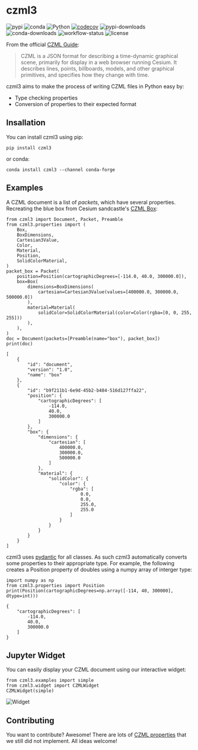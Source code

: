 # czml3
![pypi](https://img.shields.io/pypi/v/czml3)
![conda](https://img.shields.io/conda/vn/conda-forge/czml3?label=conda)
![Python](https://img.shields.io/pypi/pyversions/czml3)
[![codecov](https://codecov.io/gh/Stoops-ML/czml3/graph/badge.svg?token=EF8SIL2JBV)](https://codecov.io/gh/Stoops-ML/czml3)
![pypi-downloads](https://img.shields.io/pepy/dt/czml3?label=pypi%20downloads)
![conda-downloads](https://img.shields.io/conda/dn/conda-forge/czml3?label=conda%20downloads)
![workflow-status](https://img.shields.io/github/actions/workflow/status/Stoops-ML/czml3/workflow.yml)
![license](https://img.shields.io/badge/license-MIT-blue.svg?style=flat-square)

From the official [CZML Guide](https://github.com/AnalyticalGraphicsInc/czml-writer/wiki/CZML-Guide):
> CZML is a JSON format for describing a time-dynamic graphical scene, primarily for display in a web browser running Cesium. It describes lines, points, billboards, models, and other graphical primitives, and specifies how they change with time.

czml3 aims to make the process of writing CZML files in Python easy by:
- Type checking properties
- Conversion of properties to their expected format

## Insallation
You can install czml3 using pip:
```
pip install czml3
```

or conda:
```
conda install czml3 --channel conda-forge
```

## Examples
A CZML document is a list of *packets*, which have several properties. Recreating the blue box from Cesium sandcastle's [CZML Box](https://sandcastle.cesium.com/?src=CZML%20Box.html&label=CZML):

```
from czml3 import Document, Packet, Preamble
from czml3.properties import (
    Box,
    BoxDimensions,
    Cartesian3Value,
    Color,
    Material,
    Position,
    SolidColorMaterial,
)
packet_box = Packet(
    position=Position(cartographicDegrees=[-114.0, 40.0, 300000.0]),
    box=Box(
        dimensions=BoxDimensions(
            cartesian=Cartesian3Value(values=[400000.0, 300000.0, 500000.0])
        ),
        material=Material(
            solidColor=SolidColorMaterial(color=Color(rgba=[0, 0, 255, 255]))
        ),
    ),
)
doc = Document(packets=[Preamble(name="box"), packet_box])
print(doc)
```
```
[
    {
        "id": "document",
        "version": "1.0",
        "name": "box"
    },
    {
        "id": "b9f211b1-6e9d-45b2-b484-516d127ffa22",
        "position": {
            "cartographicDegrees": [
                -114.0,
                40.0,
                300000.0
            ]
        },
        "box": {
            "dimensions": {
                "cartesian": [
                    400000.0,
                    300000.0,
                    500000.0
                ]
            },
            "material": {
                "solidColor": {
                    "color": {
                        "rgba": [
                            0.0,
                            0.0,
                            255.0,
                            255.0
                        ]
                    }
                }
            }
        }
    }
]
```

czml3 uses [pydantic](https://docs.pydantic.dev/latest/) for all classes. As such czml3 automatically converts some properties to their appropriate type. For example, the following creates a Position property of doubles using a numpy array of interger type:
```
import numpy as np
from czml3.properties import Position
print(Position(cartographicDegrees=np.array([-114, 40, 300000], dtype=int)))
```
```
{
    "cartographicDegrees": [
        -114.0,
        40.0,
        300000.0
    ]
}
```

## Jupyter Widget
You can easily display your CZML document using our interactive widget:
```
from czml3.examples import simple
from czml3.widget import CZMLWidget
CZMLWidget(simple)
```
![Widget](https://raw.githubusercontent.com/poliastro/czml3/master/widget-screenshot.png)

## Contributing
You want to contribute? Awesome! There are lots of [CZML properties](https://github.com/AnalyticalGraphicsInc/czml-writer/wiki/Packet) that we still did not implement. All ideas welcome!
